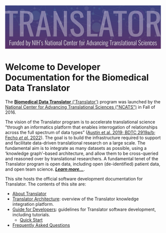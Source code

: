 ![image](img/translator-banner.jpg)

# Welcome to Developer Documentation for the Biomedical Data Translator

The [**Biomedical Data Translator** ('Translator')](https://ncats.nih.gov/translator)  program was launched by the
[National Center for Advancing Translational Sciences ("NCATS")](https://ncats.nih.gov) in Fall of 2016. 

The vision of the Translator program is to accelerate translational science “through an informatics platform that 
enables interrogation of relationships across the full spectrum of data types” ([Austin et al. 2019; BDTC 2919a/b;
Fecho _et al._ 2022](about/index.md#references)). The goal is to build the infrastructure required to support and 
facilitate data-driven translational research on a large scale. The fundamental aim is to integrate as many datasets
as possible, using a ‘knowledge graph’–based architecture, and allow them to be cross-queried and reasoned over by
translational researchers. A fundamental tenet of the Translator program is open data, including open (de-identified) 
patient data, and open team science. [_**Learn more...**_](about/index.md).

This site hosts the official software development documentation for Translator. The contents of this site are:

- [About Translator](about/index.md)
- [Translator Architecture](architecture/index.md): overview of the Translator knowledge integration platform.
- [Guide for Developers](guide-for-developers): guidelines for Translator software development, including tutorials.
    - [Quick Start](guide-for-developers/quickstart.md)
- [Frequently Asked Questions](faq.md)
